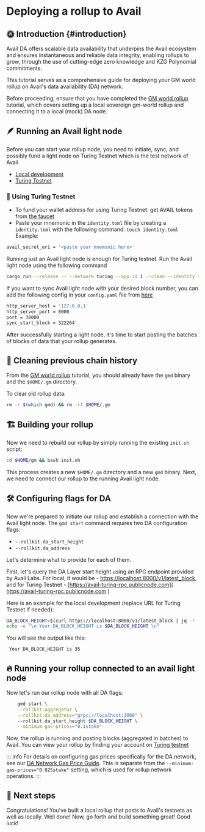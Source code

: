# Deploying a rollup to Avail  

## 🌞 Introduction {#introduction}

Avail DA offers scalable data availability that underpins the Avail ecosystem and ensures instantaneous and reliable data integrity, enabling rollups to grow, through the use of cutting-edge zero knowledge and KZG Polynomial commitments.

This tutorial serves as a comprehensive guide for deploying your GM world rollup on Avail's data availability (DA) network.

Before proceeding, ensure that you have completed the [GM world rollup](/tutorials/gm-world) tutorial, which covers setting up a local sovereign gm-world rollup and connecting it to a local (mock) DA node.

## 🪶 Running an Avail light node

Before you can start your rollup node, you need to initiate, sync, and possibly fund a light node on Turing Testnet which is the test network of Avail

- [Local development](https://github.com/rollkit/avail-da/blob/main/README.md)
- [Turing Testnet](https://docs.availproject.org/docs/networks)

### 🚀 Using Turing Testnet

- To fund your wallet address for using Turing Testnet: get AVAIL tokens from [the faucet]((https://faucet.avail.tools/))
- Paste your mnemonic in the `identity.toml` file by creating a `identity.toml` with the following command:
`touch identity.toml`
Example:

```bash
avail_secret_uri = '<paste your mnemonic here>'
```

Running just an Avail light node is enough for Turing testnet. Run the Avail light node using the following command

```bash
cargo run --release -- --network turing --app-id 1 --clean --identity identity.toml
```

If you want to sync Avail light node with your desired block number, you can add the following config in your `config.yaml` file from [here]( https://github.com/availproject/avail-light/blob/main/config.yaml.template )

```bash
http_server_host = '127.0.0.1'
http_server_port = 8000
port = 38000
sync_start_block = 322264
```

After successfully starting a light node, it's time to start posting the batches of blocks of data that your rollup generates.

## 🧹 Cleaning previous chain history

From the [GM world rollup]( /tutorials/gm-world ) tutorial, you should already have the `gmd` binary and the `$HOME/.gm` directory.

To clear old rollup data:

```bash
rm -r $(which gmd) && rm -rf $HOME/.gm
```

## 🏗️ Building your rollup

Now we need to rebuild our rollup by simply running the existing `init.sh` script:

```bash
cd $HOME/gm && bash init.sh
```

This process creates a new `$HOME/.gm` directory and a new `gmd` binary. Next, we need to connect our rollup to the running Avail light node.

## 🛠️ Configuring flags for DA

Now we're prepared to initiate our rollup and establish a connection with the Avail light node. The `gmd start` command requires two DA configuration flags:

- `--rollkit.da_start_height`
- `--rollkit.da_address`

Let's determine what to provide for each of them.

First, let's query the DA Layer start height using an RPC endpoint provided by Avail Labs. For local, it would be - [https://localhost:8000/v1/latest_block]( https://localhost:8000/v1/latest_block ), and for Turing Testnet - [https://avail-turing-rpc.publicnode.com]( https://avail-turing-rpc.publicnode.com )

Here is an example for the local development (replace URL for Turing Testnet if needed):

```bash
DA_BLOCK_HEIGHT=$(curl https://localhost:8000/v1/latest_block | jq -r '.result.block.header.height')
echo -e "\n Your DA_BLOCK_HEIGHT is $DA_BLOCK_HEIGHT \n"
```

You will see the output like this:

```bash
 Your DA_BLOCK_HEIGHT is 35
```

## 🔥 Running your rollup connected to an avail light node

Now let's run our rollup node with all DA flags:

```bash
    gmd start \
    --rollkit.aggregator \
    --rollkit.da_address="grpc://localhost:3000" \   
    --rollkit.da_start_height $DA_BLOCK_HEIGHT \
    --minimum-gas-prices="0.1stake"
```

Now, the rollup is running and posting blocks (aggregated in batches) to Avail. You can view your rollup by finding your account on [Turing testnet]( https://avail-turing.subscan.io/ )

::: info
For details on configuring gas prices specifically for the DA network, see our [DA Network Gas Price Guide](/guides/gas-price). This is separate from the `--minimum-gas-prices="0.025stake"` setting, which is used for rollup network operations.
:::

## 🎉 Next steps

Congratulations! You've built a local rollup that posts to Avail's testnets as well as locally. Well done! Now, go forth and build something great! Good luck!
